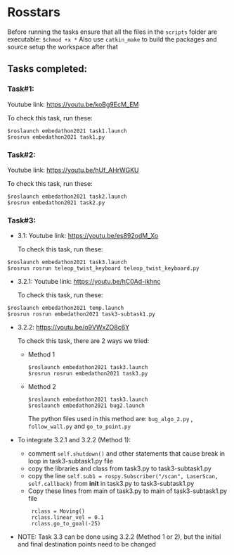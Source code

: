 # Rosstars

Before running the tasks ensure that all the files in the `scripts` folder are executable:
`$chmod +x *` 
Also use `catkin_make` to build the packages and source setup the workspace after that

## Tasks completed:

### Task#1:
Youtube link:
https://youtu.be/koBg9EcM_EM

To check this task, run these:
```
$roslaunch embedathon2021 task1.launch
$rosrun embedathon2021 task1.py
```

### Task#2:
Youtube link:
https://youtu.be/hUf_AHrWGKU

To check this task, run these:
```
$roslaunch embedathon2021 task2.launch
$rosrun embedathon2021 task2.py
```


### Task#3:
- 3.1: 
 Youtube link: 
 https://youtu.be/es892odM_Xo
  
  To check this task, run these:
```
$roslaunch embedathon2021 task3.launch
$rosrun rosrun teleop_twist_keyboard teleop_twist_keyboard.py
```

- 3.2.1: 
 Youtube link: 
 https://youtu.be/hC0Ad-ikhnc
  
  To check this task, run these:
```
$roslaunch embedathon2021 temp.launch
$rosrun rosrun embedathon2021 task3-subtask1.py
```

- 3.2.2: https://youtu.be/o9VWxZO8c6Y

   To check this task, there are 2 ways we tried:
  
  - Method 1
    ```
    $roslaunch embedathon2021 task3.launch
    $rosrun rosrun embedathon2021 task3.py
    ```
  - Method 2
    ```
    $roslaunch embedathon2021 task3.launch
    $roslaunch embedathon2021 bug2.launch
    ```
    The python files used in this method are: 
    `bug_algo_2.py` , `follow_wall.py` and `go_to_point.py`
    
- To integrate 3.2.1 and 3.2.2 (Method 1):
   - comment `self.shutdown()` and other statements that cause break in loop in task3-subtask1.py file
   - copy the libraries and class from task3.py to task3-subtask1.py
   - copy the line `self.sub1 = rospy.Subscriber("/scan", LaserScan, self.callback)` from __init__ in task3.py to task3-subtask1.py
   - Copy these lines from main of task3.py to main of task3-subtask1.py file
     ```
      rclass = Moving() 
      rclass.linear_vel = 0.1
      rclass.go_to_goal(-25)
      ```
- NOTE: Task 3.3 can be done using 3.2.2 (Method 1 or 2), but the initial and final destination points need to be changed
